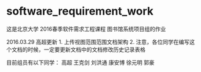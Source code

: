 # software_requirement_work
这是北京大学 2016春季软件需求工程课程 图书馆系统项目组的作业

2016.03.29 高超更新
	1. 上传视图范围范围文档架构
	2. 注意，各位同学在编写这个文档的时候，一定要更新文档中的文档修改历史记录表格

目前组员有以下同学：
	高超
	王克剑
	刘洪通
	康安博
	徐元明
	郭豪
